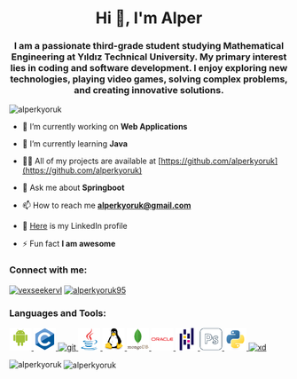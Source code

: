 <h1 align="center">Hi 👋, I'm Alper</h1>
<h3 align="center">I am a passionate third-grade student studying Mathematical Engineering at Yıldız Technical University. My primary interest lies in coding and software development. I enjoy exploring new technologies, playing video games, solving complex problems, and creating innovative solutions.</h3>

<p align="left"> <img src="https://komarev.com/ghpvc/?username=alperkyoruk&label=Profile%20views&color=0e75b6&style=flat" alt="alperkyoruk" /> </p>

- 🔭 I’m currently working on **Web Applications**

- 🌱 I’m currently learning **Java**

- 👨‍💻 All of my projects are available at [https://github.com/alperkyoruk](https://github.com/alperkyoruk)

- 💬 Ask me about **Springboot**

- 📫 How to reach me **alperkyoruk@gmail.com**

- 📄 [Here](https://www.linkedin.com/in/alper-kaan-8b2222182/) is my LinkedIn profile

- ⚡ Fun fact **I am awesome**

<h3 align="left">Connect with me:</h3>
<p align="left">
<a href="https://twitter.com/vexseekervl" target="blank"><img align="center" src="https://raw.githubusercontent.com/rahuldkjain/github-profile-readme-generator/master/src/images/icons/Social/twitter.svg" alt="vexseekervl" height="30" width="40" /></a>
<a href="https://instagram.com/alperkyoruk95" target="blank"><img align="center" src="https://raw.githubusercontent.com/rahuldkjain/github-profile-readme-generator/master/src/images/icons/Social/instagram.svg" alt="alperkyoruk95" height="30" width="40" /></a>
</p>

<h3 align="left">Languages and Tools:</h3>
<p align="left"> <a href="https://developer.android.com" target="_blank" rel="noreferrer"> <img src="https://raw.githubusercontent.com/devicons/devicon/master/icons/android/android-original-wordmark.svg" alt="android" width="40" height="40"/> </a> <a href="https://www.cprogramming.com/" target="_blank" rel="noreferrer"> <img src="https://raw.githubusercontent.com/devicons/devicon/master/icons/c/c-original.svg" alt="c" width="40" height="40"/> </a> <a href="https://git-scm.com/" target="_blank" rel="noreferrer"> <img src="https://www.vectorlogo.zone/logos/git-scm/git-scm-icon.svg" alt="git" width="40" height="40"/> </a> <a href="https://www.java.com" target="_blank" rel="noreferrer"> <img src="https://raw.githubusercontent.com/devicons/devicon/master/icons/java/java-original.svg" alt="java" width="40" height="40"/> </a> <a href="https://www.linux.org/" target="_blank" rel="noreferrer"> <img src="https://raw.githubusercontent.com/devicons/devicon/master/icons/linux/linux-original.svg" alt="linux" width="40" height="40"/> </a> <a href="https://www.mongodb.com/" target="_blank" rel="noreferrer"> <img src="https://raw.githubusercontent.com/devicons/devicon/master/icons/mongodb/mongodb-original-wordmark.svg" alt="mongodb" width="40" height="40"/> </a> <a href="https://www.oracle.com/" target="_blank" rel="noreferrer"> <img src="https://raw.githubusercontent.com/devicons/devicon/master/icons/oracle/oracle-original.svg" alt="oracle" width="40" height="40"/> </a> <a href="https://pandas.pydata.org/" target="_blank" rel="noreferrer"> <img src="https://raw.githubusercontent.com/devicons/devicon/2ae2a900d2f041da66e950e4d48052658d850630/icons/pandas/pandas-original.svg" alt="pandas" width="40" height="40"/> </a> <a href="https://www.photoshop.com/en" target="_blank" rel="noreferrer"> <img src="https://raw.githubusercontent.com/devicons/devicon/master/icons/photoshop/photoshop-line.svg" alt="photoshop" width="40" height="40"/> </a> <a href="https://www.python.org" target="_blank" rel="noreferrer"> <img src="https://raw.githubusercontent.com/devicons/devicon/master/icons/python/python-original.svg" alt="python" width="40" height="40"/> </a> <a href="https://www.adobe.com/products/xd.html" target="_blank" rel="noreferrer"> <img src="https://cdn.worldvectorlogo.com/logos/adobe-xd.svg" alt="xd" width="40" height="40"/> </a> </p>

<p><img align="left" src="https://github-readme-stats.vercel.app/api/top-langs?username=alperkyoruk&show_icons=true&locale=en&layout=compact" alt="alperkyoruk" /></p>

<p>&nbsp;<img align="center" src="https://github-readme-stats.vercel.app/api?username=alperkyoruk&show_icons=true&locale=en" alt="alperkyoruk" /></p>


